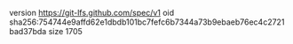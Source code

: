 version https://git-lfs.github.com/spec/v1
oid sha256:754744e9affd62e1dbdb101bc7fefc6b7344a73b9ebaeb76ec4c2721bad37bda
size 1705

